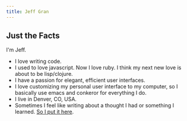 ```yaml
---
title: Jeff Gran
---
```

## Just the Facts

I'm Jeff.

* I love writing code.
* I used to love javascript. Now I love ruby. I think my next new love is about to be lisp/clojure.
* I have a passion for elegant, efficient user interfaces.
* I love customizing my personal user interface to my computer, so I basically use emacs and conkeror for everything I do.
* I live in Denver, CO, USA.
* Sometimes I feel like writing about a thought I had or something I learned. [So I put it here](/archive.html).

